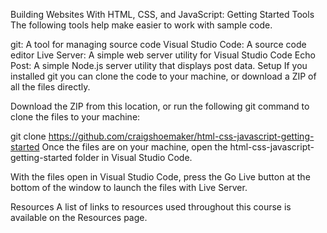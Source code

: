 Building Websites With HTML, CSS, and JavaScript: Getting Started
Tools
The following tools help make easier to work with sample code.

git: A tool for managing source code
Visual Studio Code: A source code editor
Live Server: A simple web server utility for Visual Studio Code
Echo Post: A simple Node.js server utility that displays post data.
Setup
If you installed git you can clone the code to your machine, or download a ZIP of all the files directly.

Download the ZIP from this location, or run the following git command to clone the files to your machine:

git clone <https://github.com/craigshoemaker/html-css-javascript-getting-started>
Once the files are on your machine, open the html-css-javascript-getting-started folder in Visual Studio Code.

With the files open in Visual Studio Code, press the Go Live button at the bottom of the window to launch the files with Live Server.

Resources
A list of links to resources used throughout this course is available on the Resources page.
